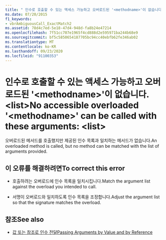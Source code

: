 ```yaml
---
title: " 인수로 호출할 수 있는 액세스 가능하고 오버로드된 '<methodname>'이 없습니다. <list>"
ms.date: 07/20/2015
f1_keywords:
- vbrAmbiguousCall_ExactMatch2
ms.assetid: 78d4c7ed-5e18-47d4-948d-fa8b24e47214
ms.openlocfilehash: 7f51cc707e1965f4cd888d2e595971ba244b68e9
ms.sourcegitcommit: bf5c5850654187705bc94cc40ebfb62fe346ab02
ms.translationtype: MT
ms.contentlocale: ko-KR
ms.lasthandoff: 09/23/2020
ms.locfileid: "91100353"
---
```

# <a name="no-accessible-overloaded-methodname-can-be-called-with-these-arguments-list"></a><span data-ttu-id="2aad5-102"> 인수로 호출할 수 있는 액세스 가능하고 오버로드된 '\<methodname>'이 없습니다.\<list></span><span class="sxs-lookup"><span data-stu-id="2aad5-102">No accessible overloaded '\<methodname>' can be called with these arguments: \<list></span></span>

<span data-ttu-id="2aad5-103">오버로드된 메서드를 호출했지만 제공된 인수 목록과 일치하는 메서드가 없습니다.</span><span class="sxs-lookup"><span data-stu-id="2aad5-103">An overloaded method is called, but no method can be matched with the list of arguments provided.</span></span>  
  
## <a name="to-correct-this-error"></a><span data-ttu-id="2aad5-104">이 오류를 해결하려면</span><span class="sxs-lookup"><span data-stu-id="2aad5-104">To correct this error</span></span>  
  
- <span data-ttu-id="2aad5-105">호출하려는 오버로드에 인수 목록을 일치시킵니다.</span><span class="sxs-lookup"><span data-stu-id="2aad5-105">Match the argument list against the overload you intended to call.</span></span>  
  
- <span data-ttu-id="2aad5-106">서명이 오버로드와 일치하도록 인수 목록을 조정합니다.</span><span class="sxs-lookup"><span data-stu-id="2aad5-106">Adjust the argument list so that the signature matches the overload.</span></span>  
  
## <a name="see-also"></a><span data-ttu-id="2aad5-107">참조</span><span class="sxs-lookup"><span data-stu-id="2aad5-107">See also</span></span>

- [<span data-ttu-id="2aad5-108">값 또는 참조로 인수 전달</span><span class="sxs-lookup"><span data-stu-id="2aad5-108">Passing Arguments by Value and by Reference</span></span>](../programming-guide/language-features/procedures/passing-arguments-by-value-and-by-reference.md)
